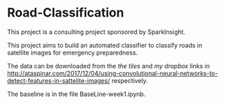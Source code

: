 # Road-Classification

This project is a consulting project sponsored by SparkInsight.

This project aims to build an automated classifier to classify roads in satellite images for emergency preparedness.

The data can be downloaded from the *the tiles* and *my dropbox* links in http://ataspinar.com/2017/12/04/using-convolutional-neural-networks-to-detect-features-in-sattelite-images/ respectively.

The baseline is in the file BaseLine-week1.ipynb.
